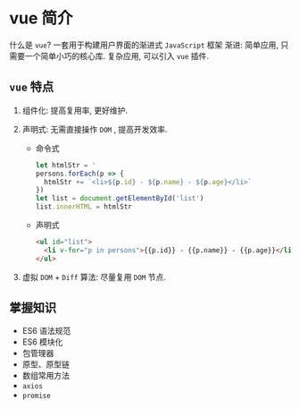 # vue 简介

什么是 `vue`? 一套用于构建用户界面的渐进式 `JavaScript` 框架
渐进: 简单应用, 只需要一个简单小巧的核心库. 复杂应用, 可以引入 `vue` 插件.

## `vue` 特点

1. 组件化: 提高复用率, 更好维护.
2. 声明式: 无需直接操作 `DOM` , 提高开发效率.

   - 命令式

     ```js
     let htmlStr = '
     persons.forEach(p => {
       htmlStr += `<li>${p.id} - ${p.name} - ${p.age}</li>`
     })
     let list = document.getElementById('list')
     list.innerHTML = htmlStr
     ```

   - 声明式

     ```html
     <ul id="list">
       <li v-for="p in persons">{{p.id}} - {{p.name}} - {{p.age}}</li>
     </ul>
     ```

3. 虚拟 `DOM` + `Diff` 算法: 尽量复用 `DOM` 节点.

## 掌握知识

- ES6 语法规范
- ES6 模块化
- 包管理器
- 原型、原型链
- 数组常用方法
- `axios`
- `promise`
